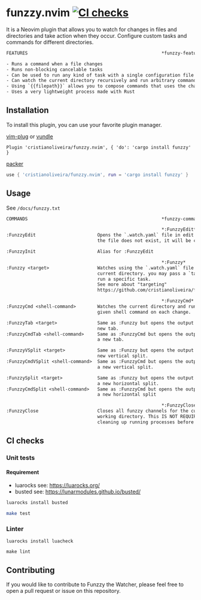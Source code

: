 # funzzy.nvim [![CI checks](https://github.com/cristianoliveira/funzzy.nvim/actions/workflows/on-push-main.yml/badge.svg)](https://github.com/cristianoliveira/funzzy.nvim/actions/workflows/on-push-main.yml)

It is a Neovim plugin that allows you to watch for changes in files and directories and take action when they occur. Configure custom tasks and commands for different directories.

```txt
FEATURES                                                  *funzzy-features*

- Runs a command when a file changes
- Runs non-blocking cancelable tasks
- Can be used to run any kind of task with a single configuration file
- Can watch the current directory recursively and run arbitrary commands
- Using `{{filepath}}` allows you to compose commands that uses the changed file
- Uses a very lightweight process made with Rust

```

## Installation

To install this plugin, you can use your favorite plugin manager.

[vim-plug](https://github.com/junegunn/vim-plug) or [vundle](https://github.com/VundleVim/Vundle.vim)

```vim
Plugin 'cristianoliveira/funzzy.nvim', { 'do': 'cargo install funzzy' }
```

[packer](https://github.com/wbthomason/packer.nvim)

```lua
use { 'cristianoliveira/funzzy.nvim', run = 'cargo install funzzy' }
```

## Usage

See `/docs/funzzy.txt`

```txt
COMMANDS                                                  *funzzy-commands*

                                                          *:FunzzyEdit*
:FunzzyEdit                       Opens the `.watch.yaml` file in edit mode. If
                                  the file does not exist, it will be created.

:FunzzyInit                       Alias for :FunzzyEdit

                                                          *:Funzzy*
:Funzzy <target>                  Watches using the `.watch.yaml` file in the
                                  current directory. you may pass a `target` to
                                  run a specific task.
                                  See more about "targeting"
                                  https://github.com/cristianoliveira/funzzy#running

                                                          *:FunzzyCmd*
:FunzzyCmd <shell-command>        Watches the current directory and runs the
                                  given shell command on each change.

:FunzzyTab <target>               Same as :Funzzy but opens the output in a
                                  new tab.
:FunzzyCmdTab <shell-command>     Same as :FunzzyCmd but opens the output in
                                  a new tab.

:FunzzyVSplit <target>            Same as :Funzzy but opens the output in a
                                  new vertical split.
:FunzzyCmdVSplit <shell-command>  Same as :FunzzyCmd but opens the output in
                                  a new vertical split.

:FunzzySplit <target>             Same as :Funzzy but opens the output in
                                  a new horizontal split.
:FunzzyCmdSplit <shell-command>   Same as :FunzzyCmd but opens the output in
                                  a new horizontal split

                                                          *:FunzzyClose*
:FunzzyClose                      Closes all funzzy channels for the current
                                  working directory. This IS NOT REQUIRED for
                                  cleaning up running processes before exiting vim

```

## CI checks

### Unit tests

#### Requirement
 - luarocks see: https://luarocks.org/
 - busted see: https://lunarmodules.github.io/busted/

```bash
luarocks install busted

make test
```

### Linter

```
luarocks install luacheck

make lint
```

## Contributing

If you would like to contribute to Funzzy the Watcher, please feel free to open a pull request or issue on this repository.
